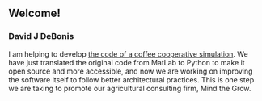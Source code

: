 ## Welcome!

### David J DeBonis

I am helping to develop [the code of a coffee cooperative simulation](https://github.com/djdebonis/cafelytics). We have just translated the original code from MatLab to Python to make it open source and more accessible, and now we are working on improving the software itself to follow better architectural practices. This is one step we are taking to promote our agricultural consulting firm, Mind the Grow.
 
